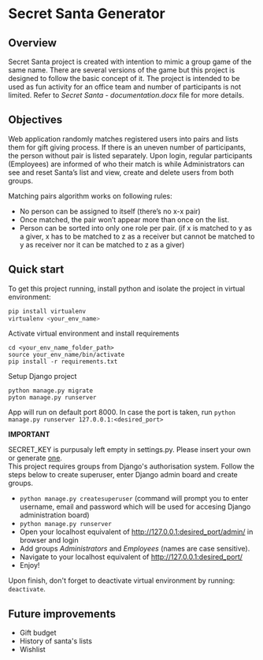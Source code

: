 # Secret Santa Generator 

## Overview
Secret Santa project is created with intention to mimic a group game of the same name. There are several versions of the game but this project
is designed to follow the basic concept of it. The project is intended to be used as fun activity for an office team and number of participants is not limited. 
Refer to *Secret Santa - documentation.docx* file for more details.

## Objectives
Web application randomly matches registered users into pairs and lists them for gift giving process. If there is an uneven number of participants,
the person without pair is listed separately. Upon login, regular participants (Employees) are informed of who their match is while Administrators 
can see and reset Santa’s list and view, create and delete users from both groups. 

Matching pairs algorithm works on following rules:
-	No person can be assigned to itself (there’s no x-x pair)
-	Once matched, the pair won’t appear more than once on the list. 
-	Person can be sorted into only one role per pair. (if x is matched to y as a giver, x has to be matched to z as a receiver but cannot be matched 
  to y as receiver nor it can be matched to z as a giver)

## Quick start
To get this project running, install python and isolate the project in virtual environment: 
```python
pip install virtualenv 
virtualenv <your_env_name>
```
Activate virtual environment and install requirements
```
cd <your_env_name_folder_path>
source your_env_name/bin/activate
pip install -r requirements.txt
```

Setup Django project
```
python manage.py migrate
pyton manage.py runserver
```
App will run on default port 8000. In case the port is taken, run `python manage.py runserver 127.0.0.1:<desired_port>`

**IMPORTANT**

SECRET_KEY is purpusaly left empty in settings.py. Please insert your own or generate [one](https://djecrety.ir/).  
This project requires groups from Django's authorisation system. Follow the steps below to create superuser, enter Django admin board and create groups. 

- `python manage.py createsuperuser` (command will prompt you to enter username, email and password which will be used for accesing Django administration board)
- `python manage.py runserver`
- Open your localhost equivalent of http://127.0.0.1:desired_port/admin/ in browser and login
- Add groups *Administrators* and *Employees* (names are case sensitive).
- Navigate to your localhost equivalent of http://127.0.0.1:desired_port/
- Enjoy! 

Upon finish, don't forget to deactivate virtual environment by running: `deactivate`. 

## Future improvements

- Gift budget
- History of santa's lists
- Wishlist
